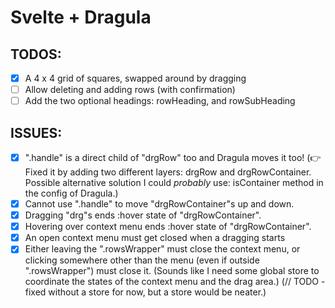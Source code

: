 # Svelte + Dragula

## TODOS:

- [x] A 4 x 4 grid of squares, swapped around by dragging
- [ ] Allow deleting and adding rows (with confirmation)
- [ ] Add the two optional headings: rowHeading, and rowSubHeading

## ISSUES:

- [x] ".handle" is a direct child of "drgRow" too and Dragula moves it too! (👉 Fixed it by adding two different layers: drgRow and drgRowContainer. Possible alternative solution I could _probably_ use: isContainer method in the config of Dragula.)
- [x] Cannot use ".handle" to move "drgRowContainer"s up and down.
- [x] Dragging "drg"s ends :hover state of "drgRowContainer".
- [x] Hovering over context menu ends :hover state of "drgRowContainer".
- [x] An open context menu must get closed when a dragging starts
- [x] Either leaving the ".rowsWrapper" must close the context menu, or clicking somewhere other than the menu (even if outside ".rowsWrapper") must close it. (Sounds like I need some global store to coordinate the states of the context menu and the drag area.) (// TODO - fixed without a store for now, but a store would be neater.)
